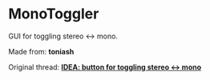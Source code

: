 # MonoToggler
GUI for toggling stereo &lt;-> mono.

Made from: **toniash**

Original thread:  [**IDEA: button for toggling stereo <-> mono**](https://www.donationcoder.com/forum/index.php?topic=52558.0)
